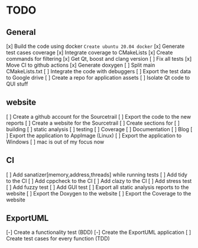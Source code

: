 # TODO

## General

[x] Build the code using docker `Create ubuntu 20.04 docker`
[x] Generate test cases coverage
[x] Integrate coverage to CMakeLists
[x] Create commands for filtering
[x] Get Qt, boost and clang version
[ ] Fix all tests
[x] Move CI to github actions
[x] Generate doxygen
[ ] Split main CMakeLists.txt
[ ] Integrate the code with debuggers
[ ] Export the test data to Google drive
[ ] Create a repo for application assets
[ ] Isolate Qt code to QUI stuff

## website

[ ] Create a github account for the Sourcetrail
[ ] Export the code to the new reports
[ ] Create a website for the Sourcetrail
[ ] Create sections for
  [ ] building
  [ ] static analysis
  [ ] testing
  [ ] Coverage
  [ ] Documentation
  [ ] Blog
[ ] Export the application to AppImage (Linux)
[ ] Export the application to Windows
[ ] mac is out of my focus now

## CI

[ ] Add sanatizer[memory,address,threads] while running tests
[ ] Add tidy to the CI
[ ] Add cppcheck to the CI
[ ] Add clazy to the CI
[ ] Add stress test
[ ] Add fuzzy test
[ ] Add GUI test
[ ] Export all static analysis reports to the website
[ ] Export the Doxygen to the website
[ ] Export the Coverage to the website

## ExportUML

[-] Create a functionality test (BDD)
[-] Create the ExportUML application
[ ] Create test cases for every function (TDD)

